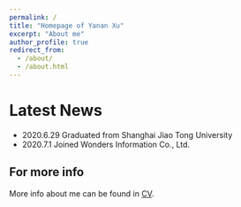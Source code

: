 ```yaml
---
permalink: /
title: "Homepage of Yanan Xu"
excerpt: "About me"
author_profile: true
redirect_from: 
  - /about/
  - /about.html
---
```


Latest News
======
* 2020.6.29 Graduated from Shanghai Jiao Tong University
* 2020.7.1 Joined Wonders Information Co., Ltd.


For more info
------
More info about me can be found in [CV](https://xuyanan.github.io/cv/). 
